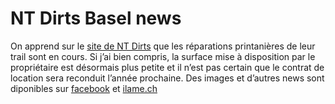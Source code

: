 # NT Dirts Basel news

On apprend sur le [site de NT Dirts](http://www.ntdirt.ch/dirtpark/news.html) que les réparations printanières de leur trail sont en cours. Si j’ai bien compris, la surface mise à disposition par le propriétaire est désormais plus petite et il n’est pas certain que le contrat de location sera reconduit l’année prochaine. Des images et d’autres news sont diponibles sur [facebook](http://www.facebook.com/pages/ntdirtch/111918112168320) et [ilame.ch](http://cargocollective.com/ilamebmx/344628/NT-Dirts-Basel)

